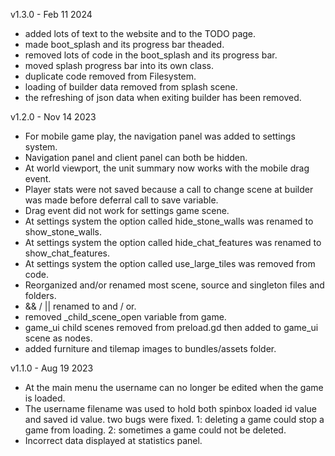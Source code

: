 v1.3.0 - Feb 11 2024

- added lots of text to the website and to the TODO page.
- made boot_splash and its progress bar theaded.
- removed lots of code in the boot_splash and its progress bar.
- moved splash progress bar into its own class.
- duplicate code removed from Filesystem.
- loading of builder data removed from splash scene.
- the refreshing of json data when exiting builder has been removed.

v1.2.0 - Nov 14 2023

- For mobile game play, the navigation panel was added to settings system.
- Navigation panel and client panel can both be hidden.
- At world viewport, the unit summary now works with the mobile drag event.
- Player stats were not saved because a call to change scene at builder was made before deferral call to save variable.
- Drag event did not work for settings game scene.
- At settings system the option called hide_stone_walls was renamed to show_stone_walls.
- At settings system the option called hide_chat_features was renamed to show_chat_features.
- At settings system the option called use_large_tiles was removed from code.
- Reorganized and/or renamed most scene, source and singleton files and folders.
- && / || renamed to and / or.
- removed _child_scene_open variable from game.
- game_ui child scenes removed from preload.gd then added to game_ui scene as nodes.
- added furniture and tilemap images to bundles/assets folder.

v1.1.0 - Aug 19 2023

- At the main menu the username can no longer be edited when the game is loaded.
- The username filename was used to hold both spinbox loaded id value and saved id value. two bugs were fixed. 1: deleting a game could stop a game from loading. 2: sometimes a game could not be deleted.
- Incorrect data displayed at statistics panel.
